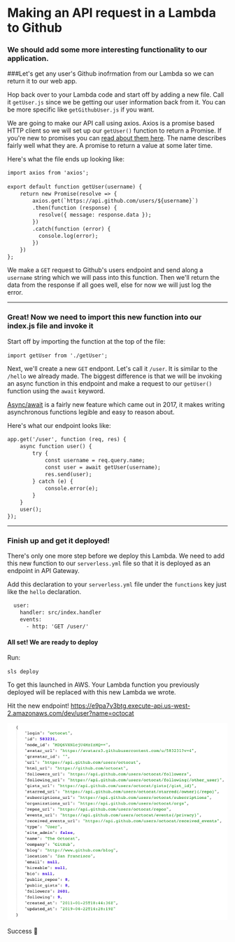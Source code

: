 # Making an API request in a Lambda to Github

### We should add some more interesting functionality to our application.

###Let's get any user's Github inofrmation from our Lambda so we can return it to our web app.

Hop back over to your Lambda code and start off by adding a new file. Call it `getUser.js` since we be getting our user information back from it.  You can be more specific like `getGithubUser.js` if you want.

We are going to make our API call using axios.  Axios is a promise based HTTP client so we will set up our `getUser()` function to return a Promise.  If you're new to promises you can [read about them here](https://developer.mozilla.org/en-US/docs/Web/JavaScript/Reference/Global_Objects/Promise).  The name describes fairly well what they are.  A promise to return a value at some later time. 

Here's what the file ends up looking like:

```
import axios from 'axios';

export default function getUser(username) {
    return new Promise(resolve => {
        axios.get(`https://api.github.com/users/${username}`)
        .then(function (response) {
          resolve({ message: response.data });
        })
        .catch(function (error) {
          console.log(error);
        })
    })
};
```

We make a `GET` request to Github's users endpoint and send along a `username` string which we will pass into this function.  Then we'll return the data from the response if all goes well, else for now we will just log the error.

---

### Great! Now we need to import this new function into our index.js file and invoke it

Start off by importing the function at the top of the file:

`import getUser from './getUser';`

Next, we'll create a new `GET` endpont.  Let's call it `/user`.  It is similar to the `/hello` we already made.  The biggest difference is that we will be invoking an async function in this endpoint and make a request to our `getUser()` function using the `await` keyword. 

[Async/await](https://developer.mozilla.org/en-US/docs/Web/JavaScript/Reference/Statements/async_function) is a fairly new feature which came out in 2017, it makes writing asynchronous functions legible and easy to reason about. 

Here's what our endpoint looks like:

```
app.get('/user', function (req, res) {
    async function user() {
        try {
            const username = req.query.name;
            const user = await getUser(username);
            res.send(user);
        } catch (e) {
            console.error(e);
        }
    }
    user();
});
```

---

### Finish up and get it deployed!

There's only one more step before we deploy this Lambda.  We need to add this new function to our `serverless.yml` file so that it is deployed as an endpoint in API Gateway.

Add this declaration to your `serverless.yml` file under the `functions` key just like the `hello` declaration.

```
  user:
    handler: src/index.handler
    events:
      - http: 'GET /user/'
```

#### All set! We are ready to deploy

Run: 

`sls deploy`

To get this launched in AWS.  Your Lambda function you previously deployed will be replaced with this new Lambda we wrote.

Hit the new endpoint!
https://e9pa7v3btg.execute-api.us-west-2.amazonaws.com/dev/user?name=octocat

![user-request](https://raw.githubusercontent.com/learn-byte/hello-serverless-world/master/assets/images/user-request.png)

Success 👏
